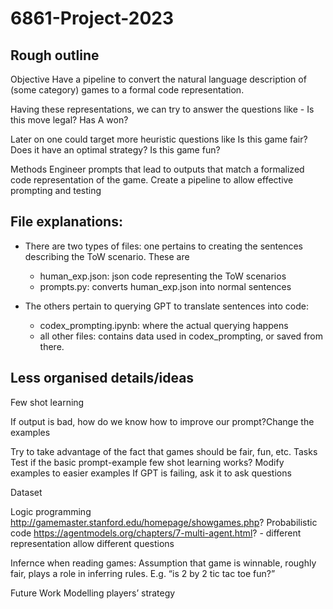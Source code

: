 # 6861-Project-2023

## Rough outline
Objective
Have a pipeline to convert the natural language description of (some category) games to a formal code representation.

Having these representations, we can try to answer the questions like - 
Is this move legal?
Has A won?

Later on one could target more heuristic questions like
Is this game fair?
Does it have an optimal strategy?
Is this game fun?

Methods
Engineer prompts that lead to outputs that match a formalized code representation of the game.
Create a pipeline to allow effective prompting and testing

## File explanations:
- There are two types of files: one pertains to creating the sentences describing the ToW scenario. These are
  - human_exp.json: json code representing the ToW scenarios
  - prompts.py: converts human_exp.json into normal sentences

- The others pertain to querying GPT to translate sentences into code:
  - codex_prompting.ipynb: where the actual querying happens
  - all other files: contains data used in codex_prompting, or saved from there.

## Less organised details/ideas

Few shot learning

If output is bad, how do we know how to improve our prompt?Change the examples

Try to take advantage of the fact that games should be fair, fun, etc.
Tasks
Test if the basic prompt-example few shot learning works?
Modify examples to easier examples
If GPT is failing, ask it to ask questions


Dataset

Logic programming  http://gamemaster.stanford.edu/homepage/showgames.php?
Probabilistic code https://agentmodels.org/chapters/7-multi-agent.html? - different representation allow different questions

Infernce when reading games:
Assumption that game is winnable, roughly fair, plays a role in inferring rules.
E.g. “is 2 by 2 tic tac toe fun?”

Future Work
Modelling players’ strategy
